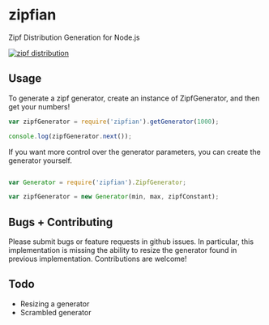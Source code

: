 zipfian
=======

Zipf Distribution Generation for Node.js

[![zipf distribution](https://upload.wikimedia.org/wikipedia/commons/thumb/7/70/Zipf_distribution_PMF.png/325px-Zipf_distribution_PMF.png)](https://en.wikipedia.org/wiki/Zipf's_law)

Usage
-----

To generate a zipf generator, create an instance of ZipfGenerator, and then get your numbers!

```javascript
var zipfGenerator = require('zipfian').getGenerator(1000);

console.log(zipfGenerator.next());
```

If you want more control over the generator parameters, you can create the generator yourself.

```javascript

var Generator = require('zipfian').ZipfGenerator;

var zipfGenerator = new Generator(min, max, zipfConstant);
```


Bugs + Contributing
-------------------

Please submit bugs or feature requests in github issues. In particular, this implementation
is missing the ability to resize the generator found in previous implementation. Contributions
are welcome!

Todo
----

 - Resizing a generator
 - Scrambled generator
